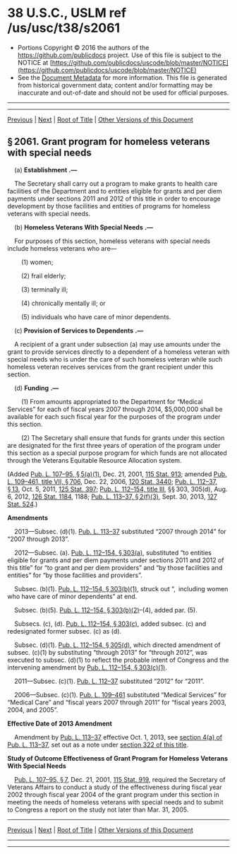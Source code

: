 ---
---

# 38 U.S.C., USLM ref /us/usc/t38/s2061

* Portions Copyright © 2016 the authors of the https://github.com/publicdocs project.
  Use of this file is subject to the NOTICE at [https://github.com/publicdocs/uscode/blob/master/NOTICE](https://github.com/publicdocs/uscode/blob/master/NOTICE)
* See the [Document Metadata](././../../../../../..//README.md) for more information.
  This file is generated from historical government data; content and/or formatting may be inaccurate and out-of-date and should not be used for official purposes.

----------
----------

[Previous](./../../../../../..//us/usc/t38/ptII/ch20/schVII/m__us_usc_t38_ptII_ch20_schVII.md) | [Next](./../../../../../..//us/usc/t38/ptII/ch20/schVII/m__us_usc_t38_s2062.md) | [Root of Title](./../../../../../../) | [Other Versions of this Document](https://publicdocs.github.io/go/links?ns=uslm&ref=%2Fus%2Fusc%2Ft38%2Fs2061)

## § 2061. Grant program for homeless veterans with special needs

    (a)  __Establishment__  __.—__ 

    The Secretary shall carry out a program to make grants to health care facilities of the Department and to entities eligible for grants and per diem payments under sections 2011 and 2012 of this title in order to encourage development by those facilities and entities of programs for homeless veterans with special needs.

    (b)  __Homeless Veterans With Special Needs__  __.—__ 

    For purposes of this section, homeless veterans with special needs include homeless veterans who are—

        (1) women;

        (2) frail elderly;

        (3) terminally ill;

        (4) chronically mentally ill; or

        (5) individuals who have care of minor dependents.

    (c)  __Provision of Services to Dependents__  __.—__ 

    A recipient of a grant under subsection (a) may use amounts under the grant to provide services directly to a dependent of a homeless veteran with special needs who is under the care of such homeless veteran while such homeless veteran receives services from the grant recipient under this section.

    (d)  __Funding__  __.—__ 

        (1) From amounts appropriated to the Department for “Medical Services” for each of fiscal years 2007 through 2014, $5,000,000 shall be available for each such fiscal year for the purposes of the program under this section.

        (2) The Secretary shall ensure that funds for grants under this section are designated for the first three years of operation of the program under this section as a special purpose program for which funds are not allocated through the Veterans Equitable Resource Allocation system.

(Added [Pub. L. 107–95, § 5(a)(1)][/us/pl/107/95/s5/a/1], Dec. 21, 2001, [115 Stat. 913][/us/stat/115/913]; amended [Pub. L. 109–461, title VII, § 706][/us/pl/109/461/s706], Dec. 22, 2006, [120 Stat. 3440][/us/stat/120/3440]; [Pub. L. 112–37, § 13][/us/pl/112/37/s13], Oct. 5, 2011, [125 Stat. 397][/us/stat/125/397]; [Pub. L. 112–154, title III][/us/pl/112/154], §§ 303, 305(d), Aug. 6, 2012, [126 Stat. 1184][/us/stat/126/1184], 1188; [Pub. L. 113–37, § 2(f)(3)][/us/pl/113/37/s2/f/3], Sept. 30, 2013, [127 Stat. 524][/us/stat/127/524].)

 __Amendments__ 

    2013—Subsec. (d)(1). [Pub. L. 113–37][/us/pl/113/37] substituted “2007 through 2014” for “2007 through 2013”.

    2012—Subsec. (a). [Pub. L. 112–154, § 303(a)][/us/pl/112/154/s303/a], substituted “to entities eligible for grants and per diem payments under sections 2011 and 2012 of this title” for “to grant and per diem providers” and “by those facilities and entities” for “by those facilities and providers”.

    Subsec. (b)(1). [Pub. L. 112–154, § 303(b)(1)][/us/pl/112/154/s303/b/1], struck out “, including women who have care of minor dependents” at end.

    Subsec. (b)(5). [Pub. L. 112–154, § 303(b)(2)][/us/pl/112/154/s303/b/2]–(4), added par. (5).

    Subsecs. (c), (d). [Pub. L. 112–154, § 303(c)][/us/pl/112/154/s303/c], added subsec. (c) and redesignated former subsec. (c) as (d).

    Subsec. (d)(1). [Pub. L. 112–154, § 305(d)][/us/pl/112/154/s305/d], which directed amendment of subsec. (c)(1) by substituting “through 2013” for “through 2012”, was executed to subsec. (d)(1) to reflect the probable intent of Congress and the intervening amendment by [Pub. L. 112–154, § 303(c)(1)][/us/pl/112/154/s303/c/1].

    2011—Subsec. (c)(1). [Pub. L. 112–37][/us/pl/112/37] substituted “2012” for “2011”.

    2006—Subsec. (c)(1). [Pub. L. 109–461][/us/pl/109/461] substituted “Medical Services” for “Medical Care” and “fiscal years 2007 through 2011” for “fiscal years 2003, 2004, and 2005”.

 __Effective Date of 2013 Amendment__ 

    Amendment by [Pub. L. 113–37][/us/pl/113/37] effective Oct. 1, 2013, see [section 4(a) of Pub. L. 113–37][/us/pl/113/37/s4/a], set out as a note under [section 322 of this title][/us/usc/t38/s322].

 __Study of Outcome Effectiveness of Grant Program for Homeless Veterans With Special Needs__ 

    [Pub. L. 107–95, § 7][/us/pl/107/95/s7], Dec. 21, 2001, [115 Stat. 919][/us/stat/115/919], required the Secretary of Veterans Affairs to conduct a study of the effectiveness during fiscal year 2002 through fiscal year 2004 of the grant program under this section in meeting the needs of homeless veterans with special needs and to submit to Congress a report on the study not later than Mar. 31, 2005.

----------

[Previous](./../../../../../..//us/usc/t38/ptII/ch20/schVII/m__us_usc_t38_ptII_ch20_schVII.md) | [Next](./../../../../../..//us/usc/t38/ptII/ch20/schVII/m__us_usc_t38_s2062.md) | [Root of Title](./../../../../../../) | [Other Versions of this Document](https://publicdocs.github.io/go/links?ns=uslm&ref=%2Fus%2Fusc%2Ft38%2Fs2061)

----------
----------

[/us/pl/107/95/s5/a/1]: https://publicdocs.github.io/go/links?ns=uslm&ref=%2Fus%2Fpl%2F107%2F95%2Fs5%2Fa%2F1
[/us/stat/115/913]: https://publicdocs.github.io/go/links?ns=uslm&ref=%2Fus%2Fstat%2F115%2F913
[/us/pl/109/461/s706]: https://publicdocs.github.io/go/links?ns=uslm&ref=%2Fus%2Fpl%2F109%2F461%2Fs706
[/us/stat/120/3440]: https://publicdocs.github.io/go/links?ns=uslm&ref=%2Fus%2Fstat%2F120%2F3440
[/us/pl/112/37/s13]: https://publicdocs.github.io/go/links?ns=uslm&ref=%2Fus%2Fpl%2F112%2F37%2Fs13
[/us/stat/125/397]: https://publicdocs.github.io/go/links?ns=uslm&ref=%2Fus%2Fstat%2F125%2F397
[/us/pl/112/154]: https://publicdocs.github.io/go/links?ns=uslm&ref=%2Fus%2Fpl%2F112%2F154
[/us/stat/126/1184]: https://publicdocs.github.io/go/links?ns=uslm&ref=%2Fus%2Fstat%2F126%2F1184
[/us/pl/113/37/s2/f/3]: https://publicdocs.github.io/go/links?ns=uslm&ref=%2Fus%2Fpl%2F113%2F37%2Fs2%2Ff%2F3
[/us/stat/127/524]: https://publicdocs.github.io/go/links?ns=uslm&ref=%2Fus%2Fstat%2F127%2F524
[/us/pl/113/37]: https://publicdocs.github.io/go/links?ns=uslm&ref=%2Fus%2Fpl%2F113%2F37
[/us/pl/112/154/s303/a]: https://publicdocs.github.io/go/links?ns=uslm&ref=%2Fus%2Fpl%2F112%2F154%2Fs303%2Fa
[/us/pl/112/154/s303/b/1]: https://publicdocs.github.io/go/links?ns=uslm&ref=%2Fus%2Fpl%2F112%2F154%2Fs303%2Fb%2F1
[/us/pl/112/154/s303/b/2]: https://publicdocs.github.io/go/links?ns=uslm&ref=%2Fus%2Fpl%2F112%2F154%2Fs303%2Fb%2F2
[/us/pl/112/154/s303/c]: https://publicdocs.github.io/go/links?ns=uslm&ref=%2Fus%2Fpl%2F112%2F154%2Fs303%2Fc
[/us/pl/112/154/s305/d]: https://publicdocs.github.io/go/links?ns=uslm&ref=%2Fus%2Fpl%2F112%2F154%2Fs305%2Fd
[/us/pl/112/154/s303/c/1]: https://publicdocs.github.io/go/links?ns=uslm&ref=%2Fus%2Fpl%2F112%2F154%2Fs303%2Fc%2F1
[/us/pl/112/37]: https://publicdocs.github.io/go/links?ns=uslm&ref=%2Fus%2Fpl%2F112%2F37
[/us/pl/109/461]: https://publicdocs.github.io/go/links?ns=uslm&ref=%2Fus%2Fpl%2F109%2F461
[/us/pl/113/37]: https://publicdocs.github.io/go/links?ns=uslm&ref=%2Fus%2Fpl%2F113%2F37
[/us/pl/113/37/s4/a]: https://publicdocs.github.io/go/links?ns=uslm&ref=%2Fus%2Fpl%2F113%2F37%2Fs4%2Fa
[/us/usc/t38/s322]: https://publicdocs.github.io/go/links?ns=uslm&ref=%2Fus%2Fusc%2Ft38%2Fs322
[/us/pl/107/95/s7]: https://publicdocs.github.io/go/links?ns=uslm&ref=%2Fus%2Fpl%2F107%2F95%2Fs7
[/us/stat/115/919]: https://publicdocs.github.io/go/links?ns=uslm&ref=%2Fus%2Fstat%2F115%2F919


